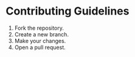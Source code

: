 # Contributing Guidelines

1. Fork the repository.
2. Create a new branch.
3. Make your changes.
4. Open a pull request.
